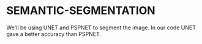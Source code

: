 # SEMANTIC-SEGMENTATION
We'll be using UNET and PSPNET to segment the image. In our code UNET gave a better accuracy than PSPNET.
